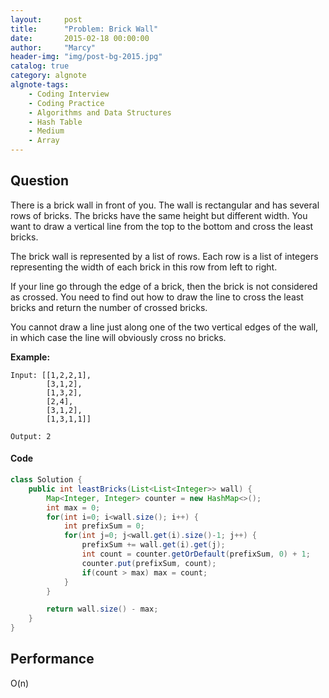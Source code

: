 ```yaml
---
layout:     post
title:      "Problem: Brick Wall"
date:       2015-02-18 00:00:00
author:     "Marcy"
header-img: "img/post-bg-2015.jpg"
catalog: true
category: algnote
algnote-tags:
    - Coding Interview
    - Coding Practice
    - Algorithms and Data Structures
    - Hash Table
    - Medium
    - Array
---
```


## Question

There is a brick wall in front of you. The wall is rectangular and has several rows of bricks. The bricks have the same height but different width. You want to draw a vertical line from the top to the bottom and cross the least bricks.

The brick wall is represented by a list of rows. Each row is a list of integers representing the width of each brick in this row from left to right.

If your line go through the edge of a brick, then the brick is not considered as crossed. You need to find out how to draw the line to cross the least bricks and return the number of crossed bricks.

You cannot draw a line just along one of the two vertical edges of the wall, in which case the line will obviously cross no bricks.

**Example:**
```
Input: [[1,2,2,1],
        [3,1,2],
        [1,3,2],
        [2,4],
        [3,1,2],
        [1,3,1,1]]

Output: 2
```

#### Code
```java
class Solution {
    public int leastBricks(List<List<Integer>> wall) {
        Map<Integer, Integer> counter = new HashMap<>();
        int max = 0;
        for(int i=0; i<wall.size(); i++) {
            int prefixSum = 0;
            for(int j=0; j<wall.get(i).size()-1; j++) {
                prefixSum += wall.get(i).get(j);
                int count = counter.getOrDefault(prefixSum, 0) + 1;
                counter.put(prefixSum, count);
                if(count > max) max = count;
            }
        }

        return wall.size() - max;
    }
}
```

## Performance
O(n)
